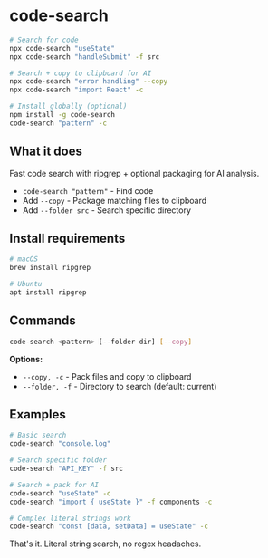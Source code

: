 # code-search

```bash
# Search for code
npx code-search "useState"
npx code-search "handleSubmit" -f src

# Search + copy to clipboard for AI
npx code-search "error handling" --copy
npx code-search "import React" -c

# Install globally (optional)
npm install -g code-search
code-search "pattern" -c
```

## What it does

Fast code search with ripgrep + optional packaging for AI analysis.

- `code-search "pattern"` - Find code
- Add `--copy` - Package matching files to clipboard
- Add `--folder src` - Search specific directory

## Install requirements

```bash
# macOS
brew install ripgrep

# Ubuntu
apt install ripgrep
```

## Commands

```bash
code-search <pattern> [--folder dir] [--copy]
```

**Options:**

- `--copy, -c` - Pack files and copy to clipboard
- `--folder, -f` - Directory to search (default: current)

## Examples

```bash
# Basic search
code-search "console.log"

# Search specific folder
code-search "API_KEY" -f src

# Search + pack for AI
code-search "useState" -c
code-search "import { useState }" -f components -c

# Complex literal strings work
code-search "const [data, setData] = useState" -c
```

That's it. Literal string search, no regex headaches.
